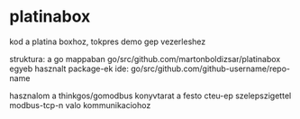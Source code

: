 # platinabox
kod a platina boxhoz, tokpres demo gep vezerleshez

struktura:
a go mappaban
go/src/github.com/martonboldizsar/platinabox
egyeb hasznalt package-ek ide:
go/src/github.com/github-username/repo-name

hasznalom a thinkgos/gomodbus konyvtarat a festo cteu-ep szelepszigettel modbus-tcp-n valo kommunikaciohoz
